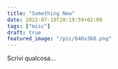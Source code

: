```yaml
---
title: "Something New"
date: 2022-07-10T20:19:59+02:00
tags: ["misc"]
draft: true
featured_image: "/pic/640x360.png"
---
```


Scrivi qualcosa...